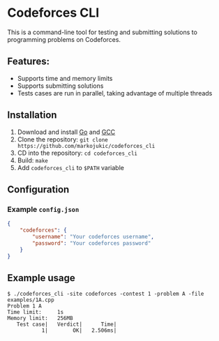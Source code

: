 # Codeforces CLI
This is a command-line tool for testing and submitting solutions to programming problems on Codeforces.
## Features:
* Supports time and memory limits
* Supports submitting solutions
* Tests cases are run in parallel, taking advantage of multiple threads
## Installation
1. Download and install [Go](https://golang.org/dl/) and [GCC](https://gcc.gnu.org/)
1. Clone the repository: `git clone https://github.com/markojukic/codeforces_cli`
1. CD into the repository: `cd codeforces_cli`
1. Build: `make`
1. Add `codeforces_cli` to `$PATH` variable
## Configuration
### Example `config.json`
```json
{
    "codeforces": {
        "username": "Your codeforces username",
        "password": "Your codeforces password"
    }
}
```
## Example usage
```
$ ./codeforces_cli -site codeforces -contest 1 -problem A -file examples/1A.cpp
Problem 1 A
Time limit: 	1s
Memory limit: 	256MB
   Test case|   Verdict|      Time|
           1|        OK|   2.506ms|
```